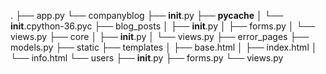 .
├── app.py
└── companyblog
    ├── __init__.py
    ├── __pycache__
    │   └── __init__.cpython-36.pyc
    ├── blog_posts
    │   ├── __init__.py
    │   ├── forms.py
    │   └── views.py
    ├── core
    │   ├── __init__.py
    │   └── views.py
    ├── error_pages
    ├── models.py
    ├── static
    ├── templates
    │   ├── base.html
    │   ├── index.html
    │   └── info.html
    └── users
        ├── __init__.py
        ├── forms.py
        └── views.py